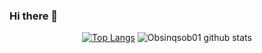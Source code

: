 ### Hi there 👋

<div align="center">
  
[![Top Langs](https://github-readme-stats.vercel.app/api/top-langs/?username=obsinqsob01&theme=buefy&layout=compact)](https://github.com/obsinqsob01/github-readme-stats)
![Obsinqsob01 github stats](https://github-readme-stats.vercel.app/api?username=obsinqsob01&count_private=true&show_icons=true&theme=buefy)

</div>
